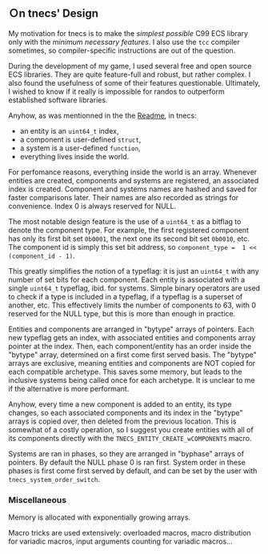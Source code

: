 
## Ｏn tnecs' Design

My motivation for tnecs is to make the _simplest possible_ C99 ECS library only with the _minimum necessary features_.
I also use the ```tcc``` compiler sometimes, so compiler-specific instructions are out of the question.

During the development of my game, I used several free and open source ECS libraries.
They are quite feature-full and robust, but rather complex.
I also found the usefulness of some of their features questionable.
Ultimately, I wished to know if it really is impossible for randos to outperform established software libraries.

Anyhow, as was mentionned in the the [Readme](https://gitlab.com/Gabinou/tnecs/-/blob/master/README.md), in tnecs:
- an entity is an ```uint64_t``` index, 
- a component is user-defined ```struct```, 
- a system is a user-defined ```function```,
- everything lives inside the world.

For perfomance reasons, everything inside the world is an array.
Whenever entities are created, components and systems are registered, an associated index is created.
Component and systems names are hashed and saved for faster comparisons later.
Their names are also recorded as strings for convenience.
Index 0 is always reserved for NULL.

The most notable design feature is the use of a ```uint64_t``` as a bitflag to denote the component type.
For example, the first registered component has only its first bit set  ```0b0001```, the next one its second bit set ```0b0010```, etc.
The component id is simply this set bit address, so ```component_type =  1 << (component_id - 1)```.

This greatly simplifies the notion of a typeflag: it is just an ```uint64_t``` with any number of set bits for each component.
Each entity is associated with a single ```uint64_t``` typeflag, ibid. for systems.
Simple binary operators are used to check if a type is included in a typeflag, if a typeflag is a superset of another, etc.
This effectively limits the number of components to 63, with 0 reserved for the NULL type, but this is more than enough in practice.

Entities and components are arranged in "bytype" arrays of pointers.
Each new typeflag gets an index, with associated entities and components array pointer at the index.
Then, each component/entity has an order inside the "bytype" array, determined on a first come first served basis.
The "bytype" arrays are exclusive, meaning entities and components are NOT copied for each compatible archetype.
This saves some memory, but leads to the inclusive systems being called once for each archetype.
It is unclear to me if the alternative is more performant.

Anyhow, every time a new component is added to an entity, its type changes, so each associated components and its index in the "bytype" arrays is copied over, then deleted from the previous location.
This is somewhat of a costly operation, so I suggest you create entities with all of its components directly with the ```TNECS_ENTITY_CREATE_wCOMPONENTS``` macro.

Systems are ran in phases, so they are arranged in "byphase" arrays of pointers.
By default the NULL phase 0 is ran first.
System order in these phases is first come first served by default, and can be set by the user with ```tnecs_system_order_switch```.

### Miscellaneous
Memory is allocated with exponentially growing arrays.

Macro tricks are used extensively: overloaded macros, macro distribution for variadic macros, input arguments counting for variadic macros...